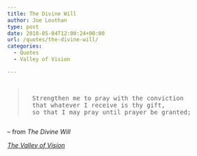 ```yaml
---
title: The Divine Will
author: Joe Louthan
type: post
date: 2018-05-04T12:00:24+00:00
url: /quotes/the-divine-will/
categories:
  - Quotes
  - Valley of Vision

---
```

<pre><blockquote>
  Strengthen me to pray with the conviction
  that whatever I receive is thy gift,
  so that I may pray until prayer be granted;
</blockquote></pre>

&#8211; from _The Divine Will_
  
_<a href="https://www.amazon.com/dp/0851512283/ref=as_li_ss_til?tag=iamlipr-20&camp=0&creative=0&linkCode=as4&creativeASIN=0851512283&adid=0RV78G8G3F5B85VRF6EN&" target="_blank" rel="noopener">The Valley of Vision</a>_